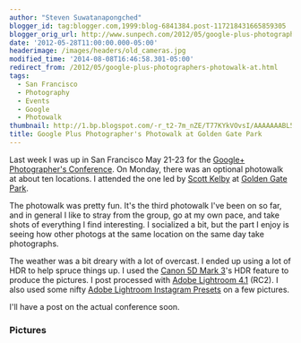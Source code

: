 ```yaml
---
author: "Steven Suwatanapongched"
blogger_id: tag:blogger.com,1999:blog-6841384.post-117218431665859305
blogger_orig_url: http://www.sunpech.com/2012/05/google-plus-photographers-photowalk-at.html
date: '2012-05-28T11:00:00.000-05:00'
headerimage: /images/headers/old_cameras.jpg
modified_time: '2014-08-08T16:46:58.301-05:00'
redirect_from: /2012/05/google-plus-photographers-photowalk-at.html
tags:
  - San Francisco
  - Photography
  - Events
  - Google
  - Photowalk
thumbnail: http://1.bp.blogspot.com/-r_t2-7m_nZE/T77KYkVOvsI/AAAAAAABL5I/wqLW_xzYwm8/s600/2012-05-21+at+17-00-02.jpg
title: Google Plus Photographer's Photowalk at Golden Gate Park
---
```



Last week I was up in San Francisco May 21-23 for the <a href="http://gpluspc.com/">Google+ Photographer's Conference</a>. On Monday, there was an optional photowalk at about ten locations. I attended the one led by <a href="http://scottkelby.com/">Scott Kelby</a> at <a href="http://www.golden-gate-park.com/">Golden Gate Park</a>.

The photowalk was pretty fun. It's the third photowalk I've been on so far, and in general I like to stray from the group, go at my own pace, and take shots of everything I find interesting. I socialized a bit, but the part I enjoy is seeing how other photogs at the same location on the same day take photographs.

The weather was a bit dreary with a lot of overcast. I ended up using a lot of HDR to help spruce things up. I used the <a href="http://www.amazon.com/gp/product/B007FGYZFI/ref=as_li_ss_tl?ie=UTF8&amp;tag=sunpech-20&amp;linkCode=as2&amp;camp=1789&amp;creative=390957&amp;creativeASIN=B007FGYZFI">Canon 5D Mark 3</a>'s HDR feature to produce the pictures. I post processed with <a href="http://www.adobe.com/products/photoshop-lightroom.html">Adobe Lightroom 4.1</a> (RC2). I also used some nifty&nbsp;<a href="http://www.caseymacphoto.com/lightroom-instagram-presets">Adobe Lightroom Instagram Presets</a>&nbsp;on a few pictures.

I'll have a post on the actual conference soon.

### Pictures

<a href="http://1.bp.blogspot.com/-r_t2-7m_nZE/T77KYkVOvsI/AAAAAAABL5I/wqLW_xzYwm8/s600/2012-05-21+at+17-00-02.jpg" alt="" ><img   border="0"  src="http://1.bp.blogspot.com/-r_t2-7m_nZE/T77KYkVOvsI/AAAAAAABL5I/wqLW_xzYwm8/s400/2012-05-21+at+17-00-02.jpg" alt=""  /></a>

<a href="http://1.bp.blogspot.com/-Yq-9WOzEaJo/T77KAkd3qnI/AAAAAAABL3Q/9YcNfNUEjSY/s600/2012-05-21+at+15-10-58.jpg" alt="" ><img   border="0"  src="http://1.bp.blogspot.com/-Yq-9WOzEaJo/T77KAkd3qnI/AAAAAAABL3Q/9YcNfNUEjSY/s400/2012-05-21+at+15-10-58.jpg" alt=""  /></a>

<a href="http://2.bp.blogspot.com/-yeJTRO8MPmI/T77KBjoJi_I/AAAAAAABL3Y/dCcHkfxLPjI/s600/2012-05-21+at+15-20-28.jpg" alt="" ><img   border="0"  src="http://2.bp.blogspot.com/-yeJTRO8MPmI/T77KBjoJi_I/AAAAAAABL3Y/dCcHkfxLPjI/s400/2012-05-21+at+15-20-28.jpg" alt=""  /></a>

<a href="http://3.bp.blogspot.com/-l6AZ04CSb-Q/T77KDTynRtI/AAAAAAABL3g/n4Wswno09j4/s600/2012-05-21+at+15-20-53.jpg" alt="" ><img   border="0"  src="http://3.bp.blogspot.com/-l6AZ04CSb-Q/T77KDTynRtI/AAAAAAABL3g/n4Wswno09j4/s400/2012-05-21+at+15-20-53.jpg" alt=""  /></a>

<a href="http://1.bp.blogspot.com/-W0MMT6TpcbQ/T77KEkzQMuI/AAAAAAABL3o/CLLVjaWtrZM/s600/2012-05-21+at+15-21-28.jpg" alt="" ><img   border="0"  src="http://1.bp.blogspot.com/-W0MMT6TpcbQ/T77KEkzQMuI/AAAAAAABL3o/CLLVjaWtrZM/s400/2012-05-21+at+15-21-28.jpg" alt=""  /></a>

<a href="http://4.bp.blogspot.com/-xtEJe7vuWrQ/T77KFGlZJCI/AAAAAAABL3w/WowUqW3XCj0/s600/2012-05-21+at+15-32-28.jpg" alt="" ><img   border="0"  src="http://4.bp.blogspot.com/-xtEJe7vuWrQ/T77KFGlZJCI/AAAAAAABL3w/WowUqW3XCj0/s400/2012-05-21+at+15-32-28.jpg" alt=""  /></a>

<a href="http://1.bp.blogspot.com/-b3an1oENYvI/T77KHGHJ3yI/AAAAAAABL34/VzjRfADUkrU/s600/2012-05-21+at+15-33-58.jpg" alt="" ><img   border="0"  src="http://1.bp.blogspot.com/-b3an1oENYvI/T77KHGHJ3yI/AAAAAAABL34/VzjRfADUkrU/s400/2012-05-21+at+15-33-58.jpg" alt=""  /></a>

<a href="http://4.bp.blogspot.com/-83OfGk3Ru-Y/T77KI6FtocI/AAAAAAABL4A/ypkNmEKpKGU/s600/2012-05-21+at+15-36-58.jpg" alt="" ><img   border="0"  src="http://4.bp.blogspot.com/-83OfGk3Ru-Y/T77KI6FtocI/AAAAAAABL4A/ypkNmEKpKGU/s400/2012-05-21+at+15-36-58.jpg" alt=""  /></a>

<a href="http://3.bp.blogspot.com/-H8Am5neOBK4/T77KKpoXFoI/AAAAAAABL4I/wjbkOVopjc8/s600/2012-05-21+at+15-37-03.jpg" alt="" ><img   border="0"  src="http://3.bp.blogspot.com/-H8Am5neOBK4/T77KKpoXFoI/AAAAAAABL4I/wjbkOVopjc8/s400/2012-05-21+at+15-37-03.jpg" alt=""  /></a>

<a href="http://3.bp.blogspot.com/-ioB_6OoTYxE/T77KL4c18BI/AAAAAAABL4Q/KZuP9dDOhfE/s600/2012-05-21+at+15-45-01.jpg" alt="" ><img   border="0"  src="http://3.bp.blogspot.com/-ioB_6OoTYxE/T77KL4c18BI/AAAAAAABL4Q/KZuP9dDOhfE/s400/2012-05-21+at+15-45-01.jpg" alt=""  /></a>

<a href="http://2.bp.blogspot.com/-IgsrHe_lajk/T77KNXf-K2I/AAAAAAABL4Y/82jBHkINMFU/s600/2012-05-21+at+15-49-20.jpg" alt="" ><img   border="0"  src="http://2.bp.blogspot.com/-IgsrHe_lajk/T77KNXf-K2I/AAAAAAABL4Y/82jBHkINMFU/s400/2012-05-21+at+15-49-20.jpg" alt=""  /></a>

<a href="http://2.bp.blogspot.com/-zWJlR0d0XLc/T77KO2n2fsI/AAAAAAABL4g/qJDtXX0n3_M/s600/2012-05-21+at+15-56-12.jpg" alt="" ><img   border="0"  src="http://2.bp.blogspot.com/-zWJlR0d0XLc/T77KO2n2fsI/AAAAAAABL4g/qJDtXX0n3_M/s400/2012-05-21+at+15-56-12.jpg" alt=""  /></a>

<a href="http://3.bp.blogspot.com/-ZGr2JbfJubo/T77KRnwsNYI/AAAAAAABL4o/PHyXwReESes/s600/2012-05-21+at+16-05-56.jpg" alt="" ><img   border="0"  src="http://3.bp.blogspot.com/-ZGr2JbfJubo/T77KRnwsNYI/AAAAAAABL4o/PHyXwReESes/s400/2012-05-21+at+16-05-56.jpg" alt=""  /></a>

<a href="http://1.bp.blogspot.com/-uK36laP-AwU/T77KUTSqgII/AAAAAAABL4w/I4gTZoVDLLs/s600/2012-05-21+at+16-08-49.jpg" alt="" ><img   border="0"  src="http://1.bp.blogspot.com/-uK36laP-AwU/T77KUTSqgII/AAAAAAABL4w/I4gTZoVDLLs/s400/2012-05-21+at+16-08-49.jpg" alt=""  /></a>

<a href="http://3.bp.blogspot.com/-7qDto8l94Fw/T77KVUJARoI/AAAAAAABL44/LilJ3eU5C1w/s600/2012-05-21+at+16-38-19.jpg" alt="" ><img   border="0"  src="http://3.bp.blogspot.com/-7qDto8l94Fw/T77KVUJARoI/AAAAAAABL44/LilJ3eU5C1w/s400/2012-05-21+at+16-38-19.jpg" alt=""  /></a>

<a href="http://2.bp.blogspot.com/--LZqnptYatM/T77KXJqzMsI/AAAAAAABL5A/9nWy8SGdp-4/s600/2012-05-21+at+16-54-34.jpg" alt="" ><img   border="0"  src="http://2.bp.blogspot.com/--LZqnptYatM/T77KXJqzMsI/AAAAAAABL5A/9nWy8SGdp-4/s400/2012-05-21+at+16-54-34.jpg" alt=""  /></a>